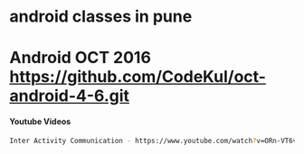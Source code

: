 # android classes in pune

# Android OCT 2016 https://github.com/CodeKul/oct-android-4-6.git

#### Youtube Videos 

```sh
Inter Activity Communication - https://www.youtube.com/watch?v=ORn-VT6vOOQ
```
